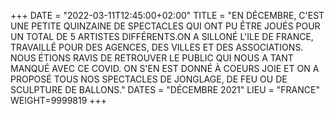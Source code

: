 +++
DATE = "2022-03-11T12:45:00+02:00"
TITLE = "EN DÉCEMBRE, C'EST UNE PETITE QUINZAINE DE SPECTACLES QUI ONT PU ÊTRE JOUÉS POUR UN TOTAL DE 5 ARTISTES DIFFÉRENTS.ON A SILLONÉ L'ILE DE FRANCE, TRAVAILLÉ POUR DES AGENCES, DES VILLES ET DES ASSOCIATIONS. NOUS ÉTIONS RAVIS DE RETROUVER LE PUBLIC QUI NOUS A TANT MANQUÉ AVEC CE COVID. ON S'EN EST DONNÉ À COEURS JOIE ET ON A PROPOSÉ TOUS NOS SPECTACLES DE JONGLAGE, DE FEU OU DE SCULPTURE DE BALLONS."
DATES = "DÉCEMBRE 2021"
LIEU = "FRANCE"
WEIGHT=9999819
+++

